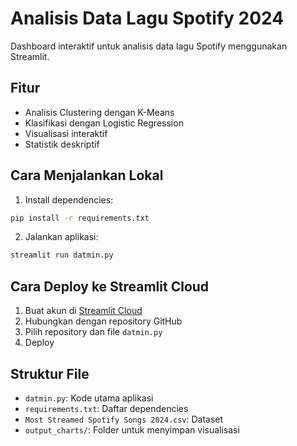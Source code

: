 # Analisis Data Lagu Spotify 2024

Dashboard interaktif untuk analisis data lagu Spotify menggunakan Streamlit.

## Fitur
- Analisis Clustering dengan K-Means
- Klasifikasi dengan Logistic Regression
- Visualisasi interaktif
- Statistik deskriptif

## Cara Menjalankan Lokal
1. Install dependencies:
```bash
pip install -r requirements.txt
```

2. Jalankan aplikasi:
```bash
streamlit run datmin.py
```

## Cara Deploy ke Streamlit Cloud
1. Buat akun di [Streamlit Cloud](https://streamlit.io/cloud)
2. Hubungkan dengan repository GitHub
3. Pilih repository dan file `datmin.py`
4. Deploy

## Struktur File
- `datmin.py`: Kode utama aplikasi
- `requirements.txt`: Daftar dependencies
- `Most Streamed Spotify Songs 2024.csv`: Dataset
- `output_charts/`: Folder untuk menyimpan visualisasi 